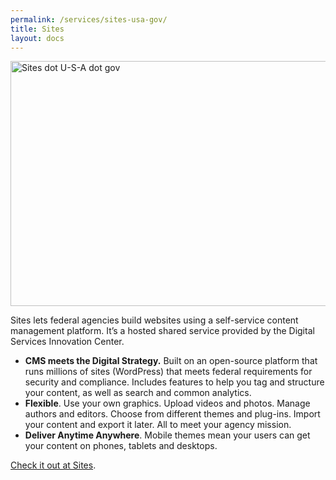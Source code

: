 ```yaml
---
permalink: /services/sites-usa-gov/
title: Sites
layout: docs
---
```


<img class="aligncenter size-full wp-image-271042" src="https://s3.amazonaws.com/sitesusa/wp-content/uploads/sites/212/2015/05/600-x-392-Sites.jpg" alt="Sites dot U-S-A dot gov" width="600" height="392" />

Sites lets federal agencies build websites using a self-service content management platform. It’s a hosted shared service provided by the Digital Services Innovation Center.

  * ****CMS meets the Digital Strategy**.** Built on an open-source platform that runs millions of sites (WordPress) that meets federal requirements for security and compliance. Includes features to help you tag and structure your content, as well as search and common analytics.
  * **Flexible**. Use your own graphics. Upload videos and photos. Manage authors and editors. Choose from different themes and plug-ins. Import your content and export it later. All to meet your agency mission.
  * **Deliver Anytime Anywhere**. Mobile themes mean your users can get your content on phones, tablets and desktops.

[Check it out at Sites](https://sites.usa.gov).